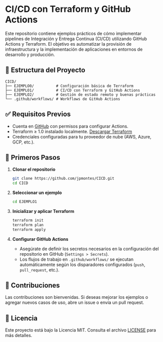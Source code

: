 # CI/CD con Terraform y GitHub Actions

Este repositorio contiene ejemplos prácticos de cómo implementar pipelines de Integración y Entrega Continua (CI/CD) utilizando GitHub Actions y Terraform. El objetivo es automatizar la provisión de infraestructura y la implementación de aplicaciones en entornos de desarrollo y producción.

## 📁 Estructura del Proyecto

```
CICD/
├── EJEMPLO0/          # Configuración básica de Terraform
├── EJEMPLO1/          # CI/CD con Terraform y GitHub Actions
├── EJEMPLO2/          # Gestión de estado remoto y buenas prácticas
└── .github/workflows/ # Workflows de GitHub Actions
```

## ✅ Requisitos Previos

- Cuenta en [GitHub](https://github.com/) con permisos para configurar Actions.
- Terraform ≥ 1.0 instalado localmente. [Descargar Terraform](https://www.terraform.io/downloads.html)
- Credenciales configuradas para tu proveedor de nube (AWS, Azure, GCP, etc.).

## 🚀 Primeros Pasos

1. **Clonar el repositorio**

   ```bash
   git clone https://github.com/jpmontes/CICD.git
   cd CICD
   ```

2. **Seleccionar un ejemplo**

   ```bash
   cd EJEMPLO1
   ```

3. **Inicializar y aplicar Terraform**

   ```bash
   terraform init
   terraform plan
   terraform apply
   ```

4. **Configurar GitHub Actions**

   - Asegúrate de definir los secretos necesarios en la configuración del repositorio en GitHub (`Settings > Secrets`).
   - Los flujos de trabajo en `.github/workflows/` se ejecutan automáticamente según los disparadores configurados (`push`, `pull_request`, etc.).

## 🤝 Contribuciones

Las contribuciones son bienvenidas. Si deseas mejorar los ejemplos o agregar nuevos casos de uso, abre un issue o envía un pull request.

## 📄 Licencia

Este proyecto está bajo la Licencia MIT. Consulta el archivo [LICENSE](LICENSE) para más detalles.
